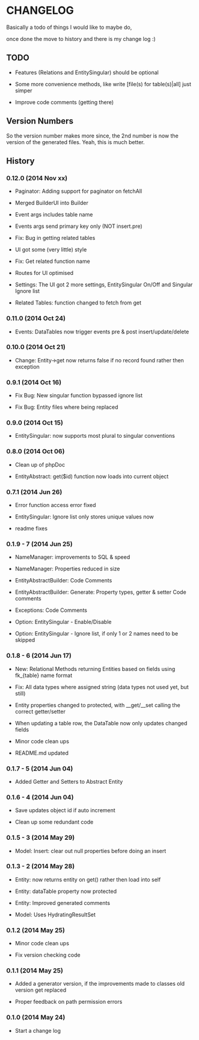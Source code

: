 CHANGELOG
=========

Basically a todo of things I would like to maybe do,

once done the move to history and there is my change log :)

TODO
----

-   Features (Relations and EntitySingular) should be optional

-   Some more convenience methods, like write [file(s) for table(s)\|all] just
    simper

-   Improve code comments (getting there)

Version Numbers
---------------

So the version number makes more since, the 2nd number is now the version of the
generated files. Yeah, this is much better.

History
-------

### 0.12.0 (2014 Nov xx)

-   Paginator: Adding support for paginator on fetchAll

-   Merged BuilderUI into Builder

-   Event args includes table name

-   Events args send primary key only (NOT insert.pre)

-   Fix: Bug in getting related tables

-   UI got some (very little) style

-   Fix: Get related function name

-   Routes for UI optimised

-	Settings: The UI got 2 more settings, EntitySingular On/Off and Singular Ignore list

-	Related Tables: function changed to fetch from get

### 0.11.0 (2014 Oct 24)

-   Events: DataTables now trigger events pre & post insert/update/delete

### 0.10.0 (2014 Oct 21)

-   Change: Entity-\>get now returns false if no record found rather then
    exception

### 0.9.1 (2014 Oct 16)

-   Fix Bug: New singular function bypassed ignore list

-   Fix Bug: Entity files where being replaced

### 0.9.0 (2014 Oct 15)

-   EntitySingular: now supports most plural to singular conventions

### 0.8.0 (2014 Oct 06)

-   Clean up of phpDoc

-   EntityAbstract: get(\$id) function now loads into current object

### 0.7.1 (2014 Jun 26)

-   Error function access error fixed

-   EntitySingular: Ignore list only stores unique values now

-   readme fixes

### 0.1.9 - 7 (2014 Jun 25)

-   NameManager: improvements to SQL & speed

-   NameManager: Properties reduced in size

-   EntityAbstractBuilder: Code Comments

-   EntityAbstractBuilder: Generate: Property types, getter & setter Code
    comments

-   Exceptions: Code Comments

-   Option: EntitySingular - Enable/Disable

-   Option: EntitySingular - Ignore list, if only 1 or 2 names need to be
    skipped

### 0.1.8 - 6 (2014 Jun 17)

-   New: Relational Methods returning Entities based on fields using fk\_{table}
    name format

-   Fix: All data types where assigned string (data types not used yet, but
    still)

-   Entity properties changed to protected, with \_\_get/\_\_set calling the
    correct getter/setter

-   When updating a table row, the DataTable now only updates changed fields

-   Minor code clean ups

-   README.md updated

### 0.1.7 - 5 (2014 Jun 04)

-   Added Getter and Setters to Abstract Entity

### 0.1.6 - 4 (2014 Jun 04)

-   Save updates object id if auto increment

-   Clean up some redundant code

### 0.1.5 - 3 (2014 May 29)

-   Model: Insert: clear out null properties before doing an insert

### 0.1.3 - 2 (2014 May 28)

-   Entity: now returns entity on get() rather then load into self

-   Entity: dataTable property now protected

-   Entity: Improved generated comments

-   Model: Uses HydratingResultSet

### 0.1.2 (2014 May 25)

-   Minor code clean ups

-   Fix version checking code

### 0.1.1 (2014 May 25)

-   Added a generator version, if the improvements made to classes old version
    get replaced

-   Proper feedback on path permission errors

### 0.1.0 (2014 May 24)

-   Start a change log
